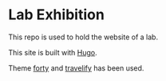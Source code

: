 # Lab Exhibition
This repo is used to hold the website of a lab.  

This site is built with [Hugo](https://gohugo.io/).  

Theme [forty](https://themes.gohugo.io/forty/) and [travelify](https://themes.gohugo.io/hugo-travelify-theme/) has been used.
